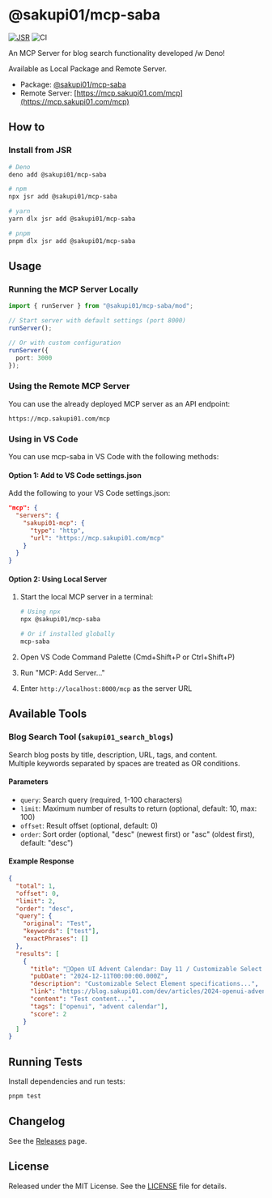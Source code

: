 # @sakupi01/mcp-saba

[![JSR](https://jsr.io/@sakupi01/mcp-saba)](https://jsr.io/@sakupi01/mcp-saba)
![CI](https://github.com/sakupi01/mcp-saba/workflows/Node%20CI/badge.svg)

An MCP Server for blog search functionality developed /w Deno!

Available as Local Package and Remote Server.

- Package: [@sakupi01/mcp-saba](https://jsr.io/@sakupi01/mcp-saba)
- Remote Server: [https://mcp.sakupi01.com/mcp](https://mcp.sakupi01.com/mcp)

## How to

### Install from JSR

```bash
# Deno
deno add @sakupi01/mcp-saba

# npm
npx jsr add @sakupi01/mcp-saba

# yarn
yarn dlx jsr add @sakupi01/mcp-saba

# pnpm
pnpm dlx jsr add @sakupi01/mcp-saba
```

## Usage

### Running the MCP Server Locally

```typescript
import { runServer } from "@sakupi01/mcp-saba/mod";

// Start server with default settings (port 8000)
runServer();

// Or with custom configuration
runServer({
  port: 3000
});
```

### Using the Remote MCP Server

You can use the already deployed MCP server as an API endpoint:

```
https://mcp.sakupi01.com/mcp
```

### Using in VS Code

You can use mcp-saba in VS Code with the following methods:

#### Option 1: Add to VS Code settings.json

Add the following to your VS Code settings.json:

```json
"mcp": {
  "servers": {
    "sakupi01-mcp": {
      "type": "http",
      "url": "https://mcp.sakupi01.com/mcp"
    }
  }
}
```

#### Option 2: Using Local Server

1. Start the local MCP server in a terminal:

   ```bash
   # Using npx
   npx @sakupi01/mcp-saba
   
   # Or if installed globally
   mcp-saba
   ```

2. Open VS Code Command Palette (Cmd+Shift+P or Ctrl+Shift+P)
3. Run "MCP: Add Server..."
4. Enter `http://localhost:8000/mcp` as the server URL

## Available Tools

### Blog Search Tool (`sakupi01_search_blogs`)

Search blog posts by title, description, URL, tags, and content.  
Multiple keywords separated by spaces are treated as OR conditions.

#### Parameters

- `query`: Search query (required, 1-100 characters)
- `limit`: Maximum number of results to return (optional, default: 10, max: 100)
- `offset`: Result offset (optional, default: 0)
- `order`: Sort order (optional, "desc" (newest first) or "asc" (oldest first), default: "desc")

#### Example Response

```json
{
  "total": 1,
  "offset": 0,
  "limit": 2,
  "order": "desc",
  "query": {
    "original": "Test",
    "keywords": ["test"],
    "exactPhrases": []
  },
  "results": [
    {
      "title": "🎄Open UI Advent Calendar: Day 11 / Customizable Select Element",
      "pubDate": "2024-12-11T00:00:00.000Z",
      "description": "Customizable Select Element specifications...",
      "link": "https://blog.sakupi01.com/dev/articles/2024-openui-advent-11/",
      "content": "Test content...",
      "tags": ["openui", "advent calendar"],
      "score": 2
    }
  ]
}
```

## Running Tests

Install dependencies and run tests:

```bash
pnpm test
```

## Changelog

See the [Releases](https://github.com/sakupi01/mcp-saba/releases) page.

## License

Released under the MIT License. See the [LICENSE](./LICENSE) file for details.
